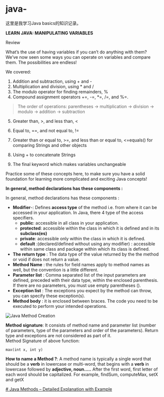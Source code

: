 # java-

这里是我学习Java basics的知识记录。


**LEARN JAVA: MANIPULATING VARIABLES**

Review

What’s the use of having variables if you can’t do anything with them? We’ve now seen some ways you can operate on variables and compare them. The possibilities are endless!

We covered:

 1. Addition and subtraction, using + and -
 2. Multiplication and division, using * and /
 3. The modulo operator for finding remainders, %
 4. Compound assignment operators +=, -=, *=, /=, and %=.

    

> The order of operations: parentheses -> multiplication -> division ->
> modulo -> addition -> subtraction

 5. Greater than, >, and less than, <
 6. Equal to, ==, and not equal to, !=
 7. Greater than or equal to, >=, and less than or equal to, <=equals() for comparing Strings and other objects


 8. Using + to concatenate Strings
 9. The final keyword which makes variables unchangeable

Practice some of these concepts here, to make sure you have a solid foundation for learning more complicated and exciting Java concepts!



 **In general, method declarations has these components :**

In general, method declarations has these components :

-   **Modifier**-: Defines **access type** of the method i.e. from where it can be accessed in your application. In Java, there 4 type of the access specifiers.
    -   **public**: accessible in all class in your application.
    -   **protected**: accessible within the class in which it is defined and in its **subclass(es)**
    -   **private**: accessible only within the class in which it is defined.
    -   **default** :(declared/defined without using any modifier) : accessible within same class and package within which its class is defined.
-   **The return type** : The data type of the value returned by the the method or void if does not return a value.
-   **Method Name** : the rules for field names apply to method names as well, but the convention is a little different.
-   **Parameter list** : Comma separated list of the input parameters are defined, preceded with their data type, within the enclosed parenthesis. If there are no parameters, you must use empty parentheses ().
-   **Exception list** : The exceptions you expect by the method can throw, you can specify these exception(s).
-   **Method body** : it is enclosed between braces. The code you need to be executed to perform your intended operations.

![Java Method Creation](https://sp-ao.shortpixel.ai/client/to_avif,q_glossy,ret_img,w_525/https://simplesnippets.tech/wp-content/uploads/2018/03/methods-in-java-programming.jpg)

**Method signature**: It consists of method name and parameter list (number of parameters, type of the parameters and order of the parameters). Return type and exceptions are not considered as part of it.  
Method Signature of above function:

    max(int x, int y)

**How to name a Method ?**: A method name is typically a single word that should be a **verb** in lowercase or multi-word, that begins with a **verb** in lowercase followed by **adjective, noun…..** After the first word, first letter of each word should be capitalized. For example, findSum, computeMax, setX and getX

[# Java Methods – Detailed Explanation with Example](https://simplesnippets.tech/java-methods-detailed-explanation-with-program-example/)
